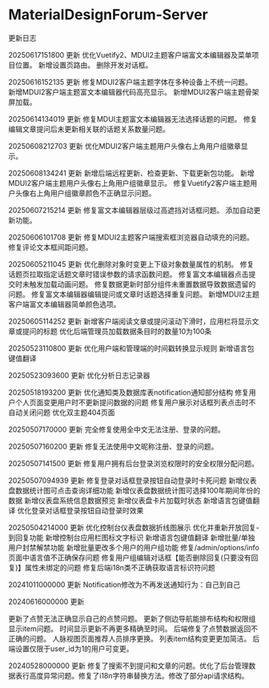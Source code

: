 # MaterialDesignForum-Server

更新日志

20250617151800 更新
优化Vuetify2、MDUI2主题客户端富文本编辑器及菜单项目位置。
新增设置页路由。
删除开发对话框。

20250616152135 更新
修复MDUI2客户端主题字体在多种设备上不统一问题。
新增MDUI2客户端主题富文本编辑器代码高亮显示。
新增MDUI2客户端主题骨架屏加载。

20250614134019 更新
修复MDUI主题富文本编辑器无法选择话题的问题。
修复编辑文章提问后未更新相关联的话题关系数量问题。

20250608212703 更新
优化MDUI2客户端主题用户头像右上角用户组徽章显示。

20250608134241 更新
新增后端远程更新、检查更新、下载更新包功能。
新增MDUI2客户端主题用户头像右上角用户组徽章显示。
修复Vuetify2客户端主题用户头像右上角用户组徽章颜色不正确显示问题。

20250607215214 更新
修复富文本编辑器层级过高遮挡对话框问题。
添加自动更新功能。

20250606101708 更新
修复MDUI2主题客户端搜索框浏览器自动填充的问题。
修复评论文本框间距问题。

20250605211045 更新
优化删除对象时变更上下级对象数量属性的机制。
修复话题页拉取指定话题文章时错误参数的请求函数问题。
修复富文本编辑器点击提交时未触发加载动画问题。
修复数据更新时部分组件未重置数据导致数据遗留的问题。
修复富文本编辑器编辑提问或文章时话题选择重复问题。
新增MDUI2主题客户端富文本编辑器简单颜色选项。

20250605114252 更新
新增客户端阅读文章或提问滚动下滑时，应用栏将显示文章或提问的标题
优化后端管理员加载数据条目时的数量10为100条

20250523110800 更新
优化用户端和管理端的时间戳转换显示规则
新增语言包键值翻译

20250523093600 更新
优化分析日志记录器

20250518193200 更新
优化通知类及数据库表notification通知部分结构
修复用户个人页面变更用户时不更新提问数据的问题
修复用户展示对话框列表点击时不自动关闭问题
优化双主题404页面

20250507170000 更新
完全修复使用全中文无法注册、登录的问题。

20250507160200 更新
修复无法使用中文昵称注册、登录的问题。

20250507141500 更新
修复用户拥有后台登录浏览权限时的安全权限分配问题。

20250507094939 更新
修复登录对话框登录按钮自动登录时卡死问题
新增仪表盘数据统计图可点击查询详细功能
新增仪表盘数据统计图可选择100年期间年份的数据
新增仪表盘系统信息数据预览
新增仪表盘卡片加载时状态
新增语言包键值翻译
优化登录对话框登录按钮自动登录时效果


20250504214000 更新
优化控制台仪表盘数据折线图展示
优化并重新开放回复-到回复功能
新增控制台应用栏图标文字标识
新增语言包键值翻译
新增批量/单独用户封禁解禁功能
新增批量更改多个用户的用户组功能
修复/admin/options/info页面中语言值不正确保存问题
修复用户组编辑对话框【能否删除回复(只要没有回复)】属性未绑定的问题
修复后端i18n类不正确获取语言标识符问题

20241011000000 更新
Notification修改为不再发送通知行为：自己到自己

20240616000000 更新

更新了点赞无法正确显示自己的点赞问题。
更新了侧边导航能排布结构和权限组显示item问题。
时间显示更新不再更多精确至时间。
后端修复了点赞数据返回不正确的问题。
人脉视图页面推荐人员排序更换。
列表item结构变更更加简洁。
后端设置仅限于user_id为1的用户可变更。

20240528000000 更新
修复了搜索不到提问和文章的问题。优化了后台管理数据表行高度异常问题。修复了i18n字符串替换方法。修改了部分api请求结构。